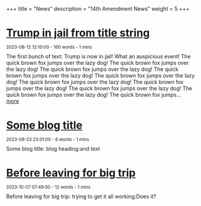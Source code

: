 +++
title = "News"
description = "14th Amendment News"
weight = 5
+++

<style>
h2 {
    margin-top: -10px; /* Adjust as necessary */
}
</style>

<style>
p {
    margin-top: -5px; /* Adjust as necessary */
}
</style>


<!--$$begin posts$$-->

<style>
,<h1>trump-in-jail-from-title-string</h1> + p {
    margin-top: -20px; /* Adjust as necessary */
}
</style>

# <a href="/posts/2023-08-12t12-10">Trump in jail from title string</a>
<small>2023-08-12 12:10:00 - 160 words - 1 mins</small>

The first bunch of text: Trump is now in jail! What an auspicious event! The quick brown fox jumps over the lazy dog! The quick brown fox jumps over the lazy dog! The quick brown fox jumps over the lazy dog! The quick brown fox jumps over the lazy dog! The quick brown fox jumps over the lazy dog! The quick brown fox jumps over the lazy dog! The quick brown fox jumps over the lazy dog! The quick brown fox jumps over the lazy dog! The quick brown fox jumps over the lazy dog! The quick brown fox jumps... <a href="/posts/2023-08-12t12-10">more</a><br>

<style>
,<h1>some-blog-title</h1> + p {
    margin-top: -20px; /* Adjust as necessary */
}
</style>

# <a href="/posts/2023-08-23t23-01">Some blog title</a>
<small>2023-08-23 23:01:00 - 6 words - 1 mins</small>

Some blog title:
blog heading:and text<br>

<style>
,<h1>before-leaving-for-big-trip</h1> + p {
    margin-top: -20px; /* Adjust as necessary */
}
</style>

# <a href="/posts/2023-10-07t07-49">Before leaving for big trip</a>
<small>2023-10-07 07:49:00 - 12 words - 1 mins</small>

Before leaving for big trip:
trying to get it all working:Does it?<br>

<!--$$end posts$$-->